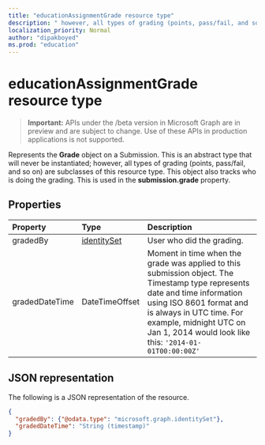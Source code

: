 ```yaml
---
title: "educationAssignmentGrade resource type"
description: " however, all types of grading (points, pass/fail, and so on) are subclasses of this"
localization_priority: Normal
author: "dipakboyed"
ms.prod: "education"
---
```


# educationAssignmentGrade resource type

> **Important:** APIs under the /beta version in Microsoft Graph are in preview and are subject to change. Use of these APIs in production applications is not supported.

Represents the **Grade** object on a Submission. This is an abstract type that will never be instantiated; however, all types of grading (points, pass/fail, and so on) are subclasses of this
resource type. This object also tracks who is doing the grading. This is used in the **submission.grade** property.


## Properties
| Property	   | Type	|Description|
|:---------------|:--------|:----------|
|gradedBy|[identitySet](identityset.md)| User who did the grading. |
|gradedDateTime|DateTimeOffset| Moment in time when the grade was applied to this submission object. The Timestamp type represents date and time information using ISO 8601 format and is always in UTC time. For example, midnight UTC on Jan 1, 2014 would look like this: `'2014-01-01T00:00:00Z'`|

## JSON representation

The following is a JSON representation of the resource.

<!-- {
  "blockType": "resource",
  "optionalProperties": [

  ],
  "@odata.type": "microsoft.graph.educationAssignmentGrade"
}-->

```json
{
  "gradedBy": {"@odata.type": "microsoft.graph.identitySet"},
  "gradedDateTime": "String (timestamp)"
}

```

<!-- uuid: 8fcb5dbc-d5aa-4681-8e31-b001d5168d79
2015-10-25 14:57:30 UTC -->
<!-- {
  "type": "#page.annotation",
  "description": "educationAssignmentGrade resource",
  "keywords": "",
  "section": "documentation",
  "tocPath": ""
}-->
